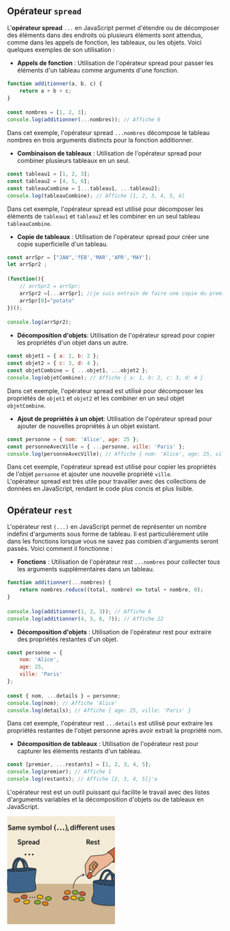## Opérateur `spread`

L'**opérateur spread** `...` en JavaScript permet d'étendre ou de décomposer des éléments dans des endroits où plusieurs éléments sont attendus, comme dans les appels de fonction, les tableaux, ou les objets. Voici quelques exemples de son utilisation :  
* **Appels de fonction** : Utilisation de l'opérateur spread pour passer les éléments d'un tableau comme arguments d'une fonction.
```js
function additionner(a, b, c) {
    return a + b + c;
}

const nombres = [1, 2, 3];
console.log(additionner(...nombres)); // Affiche 6
```  
Dans cet exemple, l'opérateur spread `...nombres` décompose le tableau nombres en trois arguments distincts pour la fonction additionner.  
* **Combinaison de tableaux** : Utilisation de l'opérateur spread pour combiner plusieurs tableaux en un seul.  
```js
const tableau1 = [1, 2, 3];
const tableau2 = [4, 5, 6];
const tableauCombine = [...tableau1, ...tableau2];
console.log(tableauCombine); // Affiche [1, 2, 3, 4, 5, 6]
```  
Dans cet exemple, l'opérateur spread est utilisé pour décomposer les éléments de `tableau1` et `tableau2` et les combiner en un seul tableau `tableauCombine`.
* **Copie de tableaux** : Utilisation de l'opérateur spread pour créer une copie superficielle d'un tableau.  
```js
const arrSpr = ["JAN",'fEB','MAR','APR','MAY'];
let arrSpr2 ;

(function(){
    // arrSpr2 = arrSpr;
    arrSpr2 =[...arrSpr]; //je suis entrain de faire une copie du premier tableau
    arrSpr[0]="potato"
})();

console.log(arrSpr2); 
```  
* **Décomposition d'objets**: Utilisation de l'opérateur spread pour copier les propriétés d'un objet dans un autre.  
```js
const objet1 = { a: 1, b: 2 };
const objet2 = { c: 3, d: 4 };
const objetCombine = { ...objet1, ...objet2 };
console.log(objetCombine); // Affiche { a: 1, b: 2, c: 3, d: 4 }
```  
Dans cet exemple, l'opérateur spread est utilisé pour décomposer les propriétés de `objet1` et `objet2` et les combiner en un seul objet `objetCombine`.

* **Ajout de propriétés à un objet**: Utilisation de l'opérateur spread pour ajouter de nouvelles propriétés à un objet existant.  
```js
const personne = { nom: 'Alice', age: 25 };
const personneAvecVille = { ...personne, ville: 'Paris' };
console.log(personneAvecVille); // Affiche { nom: 'Alice', age: 25, ville: 'Paris' }
```  
Dans cet exemple, l'opérateur spread est utilisé pour copier les propriétés de l'objet `personne` et ajouter une nouvelle propriété `ville`.  
L'opérateur spread est très utile pour travailler avec des collections de données en JavaScript, rendant le code plus concis et plus lisible.

## Opérateur `rest`
L'opérateur rest `(...)` en JavaScript permet de représenter un nombre indéfini d'arguments sous forme de tableau. Il est particulièrement utile dans les fonctions lorsque vous ne savez pas combien d'arguments seront passés. Voici comment il fonctionne :  

* **Fonctions** : Utilisation de l'opérateur rest `...nombres` pour collecter tous les arguments supplémentaires dans un tableau.
```js
function additionner(...nombres) {
    return nombres.reduce((total, nombre) => total + nombre, 0);
}

console.log(additionner(1, 2, 3)); // Affiche 6
console.log(additionner(4, 5, 6, 7)); // Affiche 22
```  

* **Décomposition d'objets** : Utilisation de l'opérateur rest pour extraire des propriétés restantes d'un objet.

```js
const personne = {
    nom: 'Alice',
    age: 25,
    ville: 'Paris'
};

const { nom, ...details } = personne;
console.log(nom); // Affiche 'Alice'
console.log(details); // Affiche { age: 25, ville: 'Paris' }
```
Dans cet exemple, l'opérateur rest `...details` est utilisé pour extraire les propriétés restantes de l'objet personne après avoir extrait la propriété nom.  
* **Décomposition de tableaux** : Utilisation de l'opérateur rest pour capturer les éléments restants d'un tableau.
```js
const [premier, ...restants] = [1, 2, 3, 4, 5];
console.log(premier); // Affiche 1
console.log(restants); // Affiche [2, 3, 4, 5]j'a
```

L'opérateur rest est un outil puissant qui facilite le travail avec des listes d'arguments variables et la décomposition d'objets ou de tableaux en JavaScript.


<img src="./assets/spreadRest_illustration.png" width="50%" />